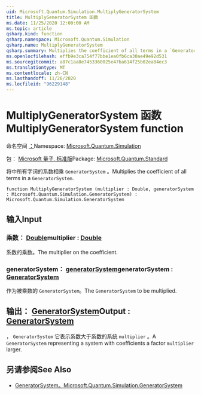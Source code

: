 ```yaml
---
uid: Microsoft.Quantum.Simulation.MultiplyGeneratorSystem
title: MultiplyGeneratorSystem 函数
ms.date: 11/25/2020 12:00:00 AM
ms.topic: article
qsharp.kind: function
qsharp.namespace: Microsoft.Quantum.Simulation
qsharp.name: MultiplyGeneratorSystem
qsharp.summary: Multiplies the coefficient of all terms in a `GeneratorSystem`.
ms.openlocfilehash: effb9e3ca754f77bbe1ea0fb6ca30ae49e92d531
ms.sourcegitcommit: a87c1aa8e7453360025e47ba614f25b02ea84ec3
ms.translationtype: MT
ms.contentlocale: zh-CN
ms.lasthandoff: 11/26/2020
ms.locfileid: "96229148"
---
```

# <a name="multiplygeneratorsystem-function"></a><span data-ttu-id="439e5-102">MultiplyGeneratorSystem 函数</span><span class="sxs-lookup"><span data-stu-id="439e5-102">MultiplyGeneratorSystem function</span></span>

<span data-ttu-id="439e5-103">命名空间 [：](xref:Microsoft.Quantum.Simulation)</span><span class="sxs-lookup"><span data-stu-id="439e5-103">Namespace: [Microsoft.Quantum.Simulation](xref:Microsoft.Quantum.Simulation)</span></span>

<span data-ttu-id="439e5-104">包： [Microsoft 量子. 标准版](https://nuget.org/packages/Microsoft.Quantum.Standard)</span><span class="sxs-lookup"><span data-stu-id="439e5-104">Package: [Microsoft.Quantum.Standard](https://nuget.org/packages/Microsoft.Quantum.Standard)</span></span>


<span data-ttu-id="439e5-105">将中所有字词的系数相乘 `GeneratorSystem` 。</span><span class="sxs-lookup"><span data-stu-id="439e5-105">Multiplies the coefficient of all terms in a `GeneratorSystem`.</span></span>

```qsharp
function MultiplyGeneratorSystem (multiplier : Double, generatorSystem : Microsoft.Quantum.Simulation.GeneratorSystem) : Microsoft.Quantum.Simulation.GeneratorSystem
```


## <a name="input"></a><span data-ttu-id="439e5-106">输入</span><span class="sxs-lookup"><span data-stu-id="439e5-106">Input</span></span>

### <a name="multiplier--double"></a><span data-ttu-id="439e5-107">乘数： [Double](xref:microsoft.quantum.lang-ref.double)</span><span class="sxs-lookup"><span data-stu-id="439e5-107">multiplier : [Double](xref:microsoft.quantum.lang-ref.double)</span></span>

<span data-ttu-id="439e5-108">系数的乘数。</span><span class="sxs-lookup"><span data-stu-id="439e5-108">The multiplier on the coefficient.</span></span>


### <a name="generatorsystem--generatorsystem"></a><span data-ttu-id="439e5-109">generatorSystem： [generatorSystem](xref:Microsoft.Quantum.Simulation.GeneratorSystem)</span><span class="sxs-lookup"><span data-stu-id="439e5-109">generatorSystem : [GeneratorSystem](xref:Microsoft.Quantum.Simulation.GeneratorSystem)</span></span>

<span data-ttu-id="439e5-110">作为被乘数的 `GeneratorSystem`。</span><span class="sxs-lookup"><span data-stu-id="439e5-110">The `GeneratorSystem` to be multiplied.</span></span>



## <a name="output--generatorsystem"></a><span data-ttu-id="439e5-111">输出： [GeneratorSystem](xref:Microsoft.Quantum.Simulation.GeneratorSystem)</span><span class="sxs-lookup"><span data-stu-id="439e5-111">Output : [GeneratorSystem](xref:Microsoft.Quantum.Simulation.GeneratorSystem)</span></span>

<span data-ttu-id="439e5-112">， `GeneratorSystem` 它表示系数大于系数的系统 `multiplier` 。</span><span class="sxs-lookup"><span data-stu-id="439e5-112">A `GeneratorSystem` representing a system with coefficients a factor `multiplier` larger.</span></span>

## <a name="see-also"></a><span data-ttu-id="439e5-113">另请参阅</span><span class="sxs-lookup"><span data-stu-id="439e5-113">See Also</span></span>

- [<span data-ttu-id="439e5-114">GeneratorSystem。</span><span class="sxs-lookup"><span data-stu-id="439e5-114">Microsoft.Quantum.Simulation.GeneratorSystem</span></span>](xref:Microsoft.Quantum.Simulation.GeneratorSystem)